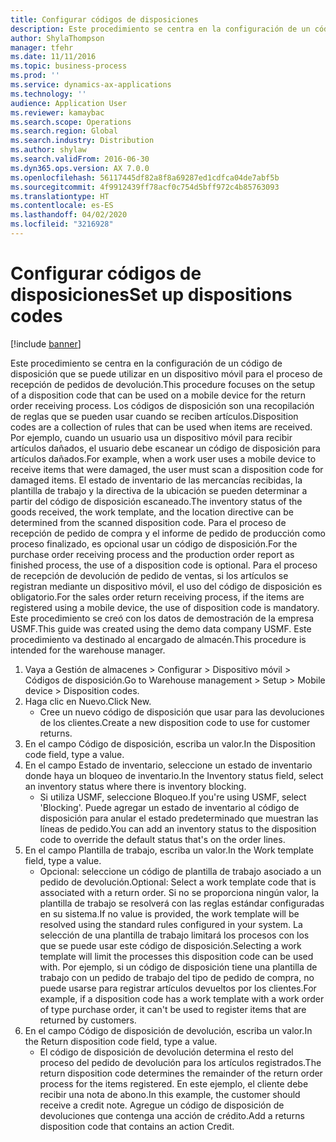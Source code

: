```yaml
---
title: Configurar códigos de disposiciones
description: Este procedimiento se centra en la configuración de un código de disposición que se puede utilizar en un dispositivo móvil para el proceso de recepción de pedidos de devolución.
author: ShylaThompson
manager: tfehr
ms.date: 11/11/2016
ms.topic: business-process
ms.prod: ''
ms.service: dynamics-ax-applications
ms.technology: ''
audience: Application User
ms.reviewer: kamaybac
ms.search.scope: Operations
ms.search.region: Global
ms.search.industry: Distribution
ms.author: shylaw
ms.search.validFrom: 2016-06-30
ms.dyn365.ops.version: AX 7.0.0
ms.openlocfilehash: 56117445df82a8f8a69287ed1cdfca04de7abf5b
ms.sourcegitcommit: 4f9912439ff78acf0c754d5bff972c4b85763093
ms.translationtype: HT
ms.contentlocale: es-ES
ms.lasthandoff: 04/02/2020
ms.locfileid: "3216928"
---
```

# <a name="set-up-dispositions-codes"></a><span data-ttu-id="48ec2-103">Configurar códigos de disposiciones</span><span class="sxs-lookup"><span data-stu-id="48ec2-103">Set up dispositions codes</span></span>

[!include [banner](../../includes/banner.md)]

<span data-ttu-id="48ec2-104">Este procedimiento se centra en la configuración de un código de disposición que se puede utilizar en un dispositivo móvil para el proceso de recepción de pedidos de devolución.</span><span class="sxs-lookup"><span data-stu-id="48ec2-104">This procedure focuses on the setup of a disposition code that can be used on a mobile device for the return order receiving process.</span></span> <span data-ttu-id="48ec2-105">Los códigos de disposición son una recopilación de reglas que se pueden usar cuando se reciben artículos.</span><span class="sxs-lookup"><span data-stu-id="48ec2-105">Disposition codes are a collection of rules that can be used when items are received.</span></span> <span data-ttu-id="48ec2-106">Por ejemplo, cuando un usuario usa un dispositivo móvil para recibir artículos dañados, el usuario debe escanear un código de disposición para artículos dañados.</span><span class="sxs-lookup"><span data-stu-id="48ec2-106">For example, when a work user uses a mobile device to receive items that were damaged, the user must scan a disposition code for damaged items.</span></span> <span data-ttu-id="48ec2-107">El estado de inventario de las mercancías recibidas, la plantilla de trabajo y la directiva de la ubicación se pueden determinar a partir del código de disposición escaneado.</span><span class="sxs-lookup"><span data-stu-id="48ec2-107">The inventory status of the goods received, the work template, and the location directive can be determined from the scanned disposition code.</span></span> <span data-ttu-id="48ec2-108">Para el proceso de recepción de pedido de compra y el informe de pedido de producción como proceso finalizado, es opcional usar un código de disposición.</span><span class="sxs-lookup"><span data-stu-id="48ec2-108">For the purchase order receiving process and the production order report as finished process, the use of a disposition code is optional.</span></span> <span data-ttu-id="48ec2-109">Para el proceso de recepción de devolución de pedido de ventas, si los artículos se registran mediante un dispositivo móvil, el uso del código de disposición es obligatorio.</span><span class="sxs-lookup"><span data-stu-id="48ec2-109">For the sales order return receiving process, if the items are registered using a mobile device, the use of disposition code is mandatory.</span></span>  <span data-ttu-id="48ec2-110">Este procedimiento se creó con los datos de demostración de la empresa USMF.</span><span class="sxs-lookup"><span data-stu-id="48ec2-110">This guide was created using the demo data company USMF.</span></span> <span data-ttu-id="48ec2-111">Este procedimiento va destinado al encargado de almacén.</span><span class="sxs-lookup"><span data-stu-id="48ec2-111">This procedure is intended for the warehouse manager.</span></span> 

1. <span data-ttu-id="48ec2-112">Vaya a Gestión de almacenes > Configurar > Dispositivo móvil > Códigos de disposición.</span><span class="sxs-lookup"><span data-stu-id="48ec2-112">Go to Warehouse management > Setup > Mobile device > Disposition codes.</span></span>
2. <span data-ttu-id="48ec2-113">Haga clic en Nuevo.</span><span class="sxs-lookup"><span data-stu-id="48ec2-113">Click New.</span></span>
    * <span data-ttu-id="48ec2-114">Cree un nuevo código de disposición que usar para las devoluciones de los clientes.</span><span class="sxs-lookup"><span data-stu-id="48ec2-114">Create a new disposition code to use for customer returns.</span></span>  
3. <span data-ttu-id="48ec2-115">En el campo Código de disposición, escriba un valor.</span><span class="sxs-lookup"><span data-stu-id="48ec2-115">In the Disposition code field, type a value.</span></span>
4. <span data-ttu-id="48ec2-116">En el campo Estado de inventario, seleccione un estado de inventario donde haya un bloqueo de inventario.</span><span class="sxs-lookup"><span data-stu-id="48ec2-116">In the Inventory status field, select an inventory status where there is inventory blocking.</span></span>
    * <span data-ttu-id="48ec2-117">Si utiliza USMF, seleccione Bloqueo.</span><span class="sxs-lookup"><span data-stu-id="48ec2-117">If you're using USMF, select 'Blocking'.</span></span> <span data-ttu-id="48ec2-118">Puede agregar un estado de inventario al código de disposición para anular el estado predeterminado que muestran las líneas de pedido.</span><span class="sxs-lookup"><span data-stu-id="48ec2-118">You can add an inventory status to the disposition code to override the default status that's on the order lines.</span></span>  
5. <span data-ttu-id="48ec2-119">En el campo Plantilla de trabajo, escriba un valor.</span><span class="sxs-lookup"><span data-stu-id="48ec2-119">In the Work template field, type a value.</span></span>
    * <span data-ttu-id="48ec2-120">Opcional: seleccione un código de plantilla de trabajo asociado a un pedido de devolución.</span><span class="sxs-lookup"><span data-stu-id="48ec2-120">Optional: Select a work template code that is associated with a return order.</span></span> <span data-ttu-id="48ec2-121">Si no se proporciona ningún valor, la plantilla de trabajo se resolverá con las reglas estándar configuradas en su sistema.</span><span class="sxs-lookup"><span data-stu-id="48ec2-121">If no value is provided, the work template will be resolved using the standard rules configured in your system.</span></span> <span data-ttu-id="48ec2-122">La selección de una plantilla de trabajo limitará los procesos con los que se puede usar este código de disposición.</span><span class="sxs-lookup"><span data-stu-id="48ec2-122">Selecting a work template will limit the processes this disposition code can be used with.</span></span> <span data-ttu-id="48ec2-123">Por ejemplo, si un código de disposición tiene una plantilla de trabajo con un pedido de trabajo del tipo de pedido de compra, no puede usarse para registrar artículos devueltos por los clientes.</span><span class="sxs-lookup"><span data-stu-id="48ec2-123">For example, if a disposition code has a work template with a work order of type purchase order, it can't be used to register items that are returned by customers.</span></span>  
6. <span data-ttu-id="48ec2-124">En el campo Código de disposición de devolución, escriba un valor.</span><span class="sxs-lookup"><span data-stu-id="48ec2-124">In the Return disposition code field, type a value.</span></span>
    * <span data-ttu-id="48ec2-125">El código de disposición de devolución determina el resto del proceso del pedido de devolución para los artículos registrados.</span><span class="sxs-lookup"><span data-stu-id="48ec2-125">The return disposition code determines the remainder of the return order process for the items registered.</span></span> <span data-ttu-id="48ec2-126">En este ejemplo, el cliente debe recibir una nota de abono.</span><span class="sxs-lookup"><span data-stu-id="48ec2-126">In this example, the customer should receive a credit note.</span></span> <span data-ttu-id="48ec2-127">Agregue un código de disposición de devoluciones que contenga una acción de crédito.</span><span class="sxs-lookup"><span data-stu-id="48ec2-127">Add a returns disposition code that contains an action Credit.</span></span>  

